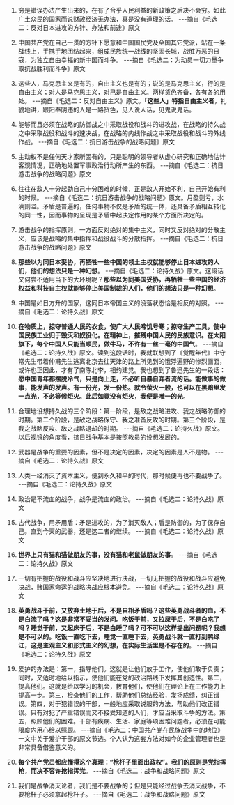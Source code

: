 1. 穷是错误办法产生出来的，在有了合乎人民利益的新政策之后决不会穷。如此广土众民的国家而说财政经济无办法，真是没有道理的话。 ---摘自《毛选二：反对日本进攻的方针、办法和前途》原文

2. 中国共产党在自己一贯的方针下愿意和中国国民党及全国其它党派，站在一条战线上，手携手地团结起来，组成民族统一战线的坚固长城，战胜万恶的日寇，为独立自由幸福的新中国而斗争。 ---摘自《毛选二：为动员一切力量争取抗战胜利而斗争》原文

3. 这些人，马克思主义是有的，自由主义也是有的；说的是马克思主义，行的是自由主义；对人是马克思主义，对己是自由主义。两样货色齐备，各有各的用处。 ---摘自《毛选二：反对自由主义》原文。**「这些人」特指自由主义者**，礼貌地讲，跟阳奉阴违的人是一路货色，见人说人话，见鬼说鬼话。

4. 能够而且必须在战略的防御战之中采取战役和战斗的进攻战，在战略的持久战之中采取战役和战斗的速决战，在战略的内线作战之中采取战役和战斗的外线作战。 ---摘自《毛选二：抗日游击战争的战略问题》原文

5. 主动权不是任何天才家所固有的，只是聪明的领导者从虚心研究和正确地估计客观情况，正确地处置军事政治行动所产生的东西。 ---摘自《毛选二：抗日游击战争的战略问题》原文

6. 往往在敌人十分起劲自己十分困难的时候，正是敌人开始不利，自己开始有利的时候。 ---摘自《毛选二：抗日游击战争的战略问题》原文。月盈则亏，水满则溢。矛盾是普遍的，任何事物不仅是矛盾的统一体，还具备矛盾相互转化的同一性，因而事物的呈现是矛盾中起决定作用的某个方面所决定的。

7. 游击战争的指挥原则，一方面反对绝对的集中主义，同时又反对绝对的分散主义，应该是战略的集中指挥和战役战斗的分散指挥。 ---摘自《毛选二：抗日游击战争的战略问题》原文

8. **那些以为同日本妥协，再牺牲一些中国的领土主权就能够停止日本进攻的人们，他们的想法只是一种幻想**。 ---摘自《毛选二：论持久战》原文。这段话又何尝不适用当下的大环境呢？**那些以为同美国妥协，再牺牲一些中国的经济权益和科技自主权就能够停止美国制裁的人们，他们的想法只是一种幻想**。

9. 中国是如日方升的国家，这同日本帝国主义的没落状态恰是相反的对照。 ---摘自《毛选二：论持久战》原文

10. **在物质上，掠夺普通人民的衣食，使广大人民啼饥号寒；掠夺生产工具，使中国民族工业归于毁灭和奴役化。在精神上，摧残中国人民的民族意识。在太阳旗下，每个中国人只能当顺民，做牛马，不许有一丝一毫的中国气**。 ---摘自《毛选二：论持久战》原文。读到这段话时，我就联想到了《觉醒年代》中守常先生带着仲甫先生逃离北京去往天津的路上所见到的饿殍遍野的惨烈画面，或许也正因此，才有了南陈北李，相约建党。我也想到了鲁迅先生的一段话：**愿中国青年都摆脱冷气，只是向上走，不必听自暴自弃者流的话。能做事的做事，能发声的发声。有一份光，发一份热。就令萤火一般，也可以在黑暗里发一点光，不必等候炬火。此后如竟没有炬火，我便是唯一的光**。

11. 合理地设想持久战的三个阶段：第一阶段，是敌之战略进攻、我之战略防御的时期。第二个阶段，是敌之战略保守、我之准备反攻的时期。第三个阶段，是我之战略反攻、敌之战略退却的时期。 ---摘自《毛选二：论持久战》原文。以后视镜的角度看，抗日战争基本是按照教员的设想发展的。

12. 武器是战争的重要的因素，但不是决定的因素，决定的因素是人不是物。 ---摘自《毛选二：论持久战》原文

13. 人类一经消灭了资本主义，便到永久和平的时代，那时候便再也不要战争了。 ---摘自《毛选二：论持久战》原文

14. 政治是不流血的战争，战争是流血的政治。 ---摘自《毛选二：论持久战》原文

15. 古代战争，用矛用盾：矛是进攻的，为了消灭敌人；盾是防御的，为了保存自己。直到今天的武器，还是这二者的继续。 ---摘自《毛选二：论持久战》原文

16. **世界上只有猫和猫做朋友的事，没有猫和老鼠做朋友的事**。 ---摘自《毛选二：论持久战》原文

17. 一切有把握的战役和战斗应坚决地进行决战，一切无把握的战役和战斗应避免决战，赌国家命运的战略决战应根本避免。 ---摘自《毛选二：论持久战》原文

18. **英勇战斗于前，又放弃土地于后，不是自相矛盾吗？这些英勇战斗者的血，不是白流了吗？这是非常不妥当的发问。吃饭于前，又拉屎于后，不是白吃了吗？睡觉于前，又起床于后，不是白睡了吗？可不可以这样提出问题呢？我想是不可以的。吃饭一直吃下去，睡觉一直睡下去，英勇战斗就一直打到鸭绿江，这是主观主义和形式主义的幻想，在实际生活里是不存在的**。 ---摘自《毛选二：论持久战》原文

19. 爱护的办法是：第一，指导他们。这就是让他们放手工作，使他们敢于负责；同时，又适时地给以指示，使他们能在党的政治路线下发挥其创造性。第二，提高他们。这就是给以学习的机会，教育他们，使他们在理论上在工作能力上提高一步。第三，检查他们的工作，帮助他们总结经验，发扬成绩，纠正错误。第四，对于犯错误的干部，一般地应采取说服的方法，帮助他们改正错误。只有对犯了严重错误而又不接受知道的人们，才应当采取斗争的方法。第五，照顾他们的困难。干部有疾病、生活、家庭等项困难问题者，必须在可能限度内用心给以照顾。 ---摘自《毛选二：中国共产党在民族战争中的地位》一文中关于爱护干部的原文节选。个人认为这套方法对如今的企业管理者也是非常具备借鉴意义的。

20. **每个共产党员都应懂得这个真理：“枪杆子里面出政权”。我们的原则是党指挥枪，而决不容许抢指挥党**。 ---摘自《毛选二：战争和战略问题》原文

21. 我们是战争消灭论者，我们是不要战争的；但是只能经过战争去消灭战争，不要枪杆子必须拿起枪杆子。 ---摘自《毛选二：战争和战略问题》原文
